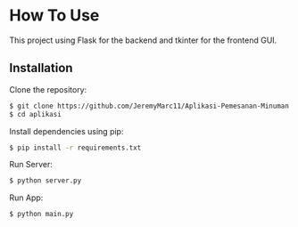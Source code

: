 # How To Use 

This project using Flask for the backend and tkinter for the frontend GUI.

## Installation

Clone the repository:

```bash
$ git clone https://github.com/JeremyMarc11/Aplikasi-Pemesanan-Minuman.git
$ cd aplikasi
```

Install dependencies using pip:

```bash
$ pip install -r requirements.txt
```

Run Server:

```bash
$ python server.py
```

Run App:

```bash
$ python main.py
```
